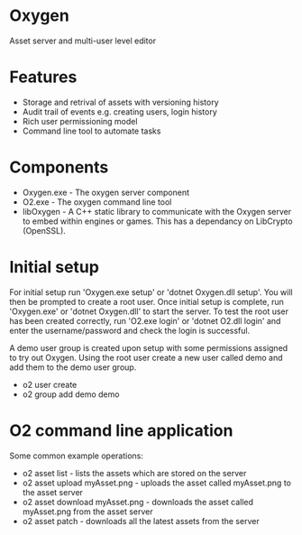 # Oxygen
Asset server and multi-user level editor

# Features
* Storage and retrival of assets with versioning history
* Audit trail of events e.g. creating users, login history
* Rich user permissioning model
* Command line tool to automate tasks

# Components
* Oxygen.exe - The oxygen server component
* O2.exe - The oxygen command line tool
* libOxygen - A C++ static library to communicate with the Oxygen server to embed within engines or games. This has a dependancy on LibCrypto (OpenSSL).

# Initial setup
For initial setup run 'Oxygen.exe setup' or 'dotnet Oxygen.dll setup'. You will then be prompted to create a root user. Once initial setup is complete, run 'Oxygen.exe' or 'dotnet Oxygen.dll' to start the server. To test the root user has been created correctly, run 'O2.exe login' or 'dotnet O2.dll login' and enter the username/password and check the login is successful.

A demo user group is created upon setup with some permissions assigned to try out Oxygen. Using the root user create a new user called demo and add them to the demo user group.
* o2 user create
* o2 group add demo demo

# O2 command line application
Some common example operations:
* o2 asset list - lists the assets which are stored on the server
* o2 asset upload myAsset.png - uploads the asset called myAsset.png to the asset server
* o2 asset download myAsset.png - downloads the asset called myAsset.png from the asset server
* o2 asset patch - downloads all the latest assets from the server
